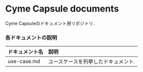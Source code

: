 # Cyme Capsule documents
Cyme Capsuleのドキュメント用リポジトリ.

### 各ドキュメントの説明

|ドキュメント名|説明|
|:--|:--|
|use-case.md|ユースケースを列挙したドキュメント.|